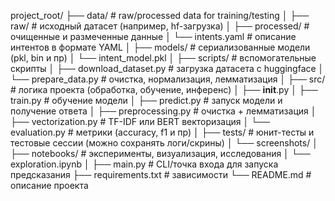 project_root/
├── data/                        # raw/processed data for training/testing
│   ├── raw/                    # исходный датасет (например, hf-загрузка)
│   ├── processed/              # очищенные и размеченные данные
│   └── intents.yaml            # описание интентов в формате YAML
│
├── models/                     # сериализованные модели (pkl, bin и пр)
│   └── intent_model.pkl
│
├── scripts/                    # вспомогательные скрипты
│   ├── download_dataset.py     # загрузка датасета с huggingface
│   └── prepare_data.py         # очистка, нормализация, лемматизация
│
├── src/                        # логика проекта (обработка, обучение, инференс)
│   ├── __init__.py
│   ├── train.py                # обучение модели
│   ├── predict.py              # запуск модели и получение ответа
│   ├── preprocessing.py        # очистка + лемматизация
│   ├── vectorization.py        # TF-IDF или BERT векторизация
│   └── evaluation.py           # метрики (accuracy, f1 и пр)
│
├── tests/                      # юнит-тесты и тестовые сессии (можно сохранять логи/скрины)
│   └── screenshots/
│
├── notebooks/                  # эксперименты, визуализация, исследования
│   └── exploration.ipynb
│
├── main.py                     # CLI/точка входа для запуска предсказания
├── requirements.txt            # зависимости
└── README.md                   # описание проекта